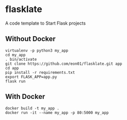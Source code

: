 # flasklate
A code template to Start Flask projects


## Without Docker

```
virtualenv -p python3 my_app
cd my_app
. bin/activate
git clone https://github.com/eon01/flasklate.git app
cd app
pip install -r requirements.txt
export FLASK_APP=app.py
flask run
```


## With Docker

```
docker build -t my_app . 
docker run -it --name my_app -p 80:5000 my_app
```

